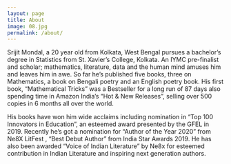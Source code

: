 ```yaml
---
layout: page
title: About
image: 08.jpg
permalink: /about/
---
```


Srijit Mondal, a 20 year old from Kolkata, West Bengal pursues a bachelor’s degree in Statistics from St. Xavier’s College, Kolkata. An IYMC pre-finalist and scholar; mathematics, literature, data and the human mind amuses him and leaves him in awe. So far he’s published five books, three on Mathematics, a book on Bengali poetry and an English poetry book. His first book, “Mathematical Tricks” was a Bestseller for a long run of 87 days also spending time in Amazon India’s “Hot & New Releases”, selling over 500 copies in 6 months all over the world. 

His books have won him wide acclaims including nomination in “Top 100 Innovators in Education”, an esteemed award presented by the GFEL in 2019. Recently he’s got a nomination for “Author of the Year 2020” from Ne8X LitFest , “Best Debut Author” from India Star Awards 2019. He has also been awarded “Voice of Indian Literature” by Ne8x for esteemed contribution in Indian Literature and inspiring next generation authors.
